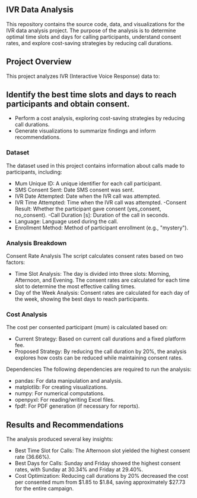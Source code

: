 ## IVR Data Analysis

This repository contains the source code, data, and visualizations for the IVR data analysis project. The purpose of the analysis is to determine optimal time slots and days for calling participants, understand consent rates, and explore cost-saving strategies by reducing call durations.

## Project Overview

This project analyzes IVR (Interactive Voice Response) data to:

## Identify the best time slots and days to reach participants and obtain consent.

- Perform a cost analysis, exploring cost-saving strategies by reducing call durations.
- Generate visualizations to summarize findings and inform recommendations.

### Dataset

The dataset used in this project contains information about calls made to participants, including:

- Mum Unique ID: A unique identifier for each call participant.
- SMS Consent Sent: Date SMS consent was sent.
- IVR Date Attempted: Date when the IVR call was attempted.
- IVR Time Attempted: Time when the IVR call was attempted.
  -Consent Result: Whether the participant gave consent (yes_consent, no_consent).
  -Call Duration [s]: Duration of the call in seconds.
- Language: Language used during the call.
- Enrollment Method: Method of participant enrollment (e.g., "mystery").

### Analysis Breakdown

Consent Rate Analysis
The script calculates consent rates based on two factors:

- Time Slot Analysis: The day is divided into three slots: Morning, Afternoon, and Evening. The consent rates are calculated for each time slot to determine the most effective calling times.
- Day of the Week Analysis: Consent rates are calculated for each day of the week, showing the best days to reach participants.

### Cost Analysis

The cost per consented participant (mum) is calculated based on:

- Current Strategy: Based on current call durations and a fixed platform fee.
- Proposed Strategy: By reducing the call duration by 20%, the analysis explores how costs can be reduced while maintaining consent rates.

Dependencies
The following dependencies are required to run the analysis:

- pandas: For data manipulation and analysis.
- matplotlib: For creating visualizations.
- numpy: For numerical computations.
- openpyxl: For reading/writing Excel files.
- fpdf: For PDF generation (if necessary for reports).

## Results and Recommendations

The analysis produced several key insights:

- Best Time Slot for Calls: The Afternoon slot yielded the highest consent rate (36.66%).
- Best Days for Calls: Sunday and Friday showed the highest consent rates, with Sunday at 30.34% and Friday at 29.40%.
- Cost Optimization: Reducing call durations by 20% decreased the cost per consented mum from $1.85 to $1.84, saving approximately $27.73 for the entire campaign.
